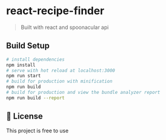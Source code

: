 # react-recipe-finder

> 
> Built with react and spoonacular api

## Build Setup

``` bash
# install dependencies
npm install
# serve with hot reload at localhost:3000
npm run start
# build for production with minification
npm run build
# build for production and view the bundle analyzer report
npm run build --report
```

## 📝 License

This project is free to use
